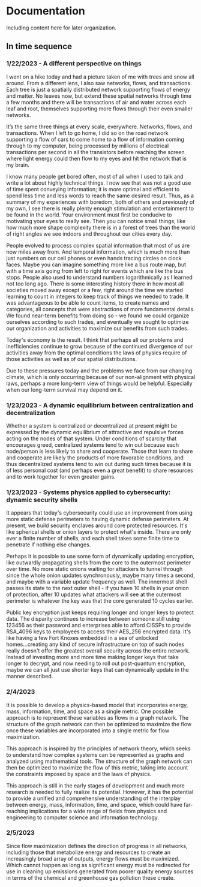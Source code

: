 # Documentation

Including content here for later organization.

## In time sequence

### 1/22/2023 - A different perspective on things

I went on a hike today and had a picture taken of me with trees and snow all around. From a different lens, I also saw networks, flows, and transactions. Each tree is just a spatially distributed network supporting flows of energy and matter. No leaves now, but extend these spatial networks through time a few months and there will be transactions of air and water across each leaf and root, themselves supporting more flows through their even smaller networks.

It’s the same three things at every scale, everywhere. Networks, flows, and transactions. When I left to go home, I did so on the road network supporting a flow of cars to come home to a flow of information coming through to my computer, being processed by millions of electrical transactions per second in all the transistors before reaching the screen where light energy could then flow to my eyes and hit the network that is my brain.

I know many people get bored often, most of all when I used to talk and write a lot about highly technical things. I now see that was not a good use of time spent conveying information; it is more optimal and efficient to spend less time and less words to reach the same desired result. Thus, as a summary of my experiences with boredom, both of others and previously of my own, I see there is really plenty enough stimulation and entertainment to be found in the world. Your environment must first be conducive to motivating your eyes to really see. Then you can notice small things, like how much more shape complexity there is in a forest of trees than the world of right angles we see indoors and throughout our cities every day. 

People evolved to process complex spatial information that most of us are now miles away from. And temporal information, which is much more than just numbers on our cell phones or even hands tracing circles on clock faces. Maybe you can imagine something more like a bus route map, but with a time axis going from left to right for events which are like the bus stops. People also used to understand numbers logarithmically as I learned not too long ago. There is some interesting history there in how most all societies moved away except or a few, right around the time we started learning to count in integers to keep track of things we needed to trade. It was advantageous to be able to count items, to create names and categories, all concepts that were abstractions of more fundamental details. We found near-term benefits from doing so - we found we could organize ourselves according to such trades, and eventually we sought to optimize our organization and activities to maximize our benefits from such trades. 

Today's economy is the result. I think that perhaps all our problems and inefficiencies continue to grow because of the continued divergence of our activities away from the optimal conditions the laws of physics require of those activities as well as of our spatial distributions.

Due to these pressures today and the problems we face from our changing climate, which is only occurring because of our non-alignment with physical laws, perhaps a more long-term view of things would be helpful. Especially when our long-term survival may depend on it.

### 1/23/2023 - A dynamic equilibrium between centralization and decentralization

Whether a system is centralized or decentralized at present might be expressed by the dynamic equilibrium of attractive and repulsive forces acting on the nodes of that system. Under conditions of scarcity that encourages greed, centralized systems tend to win out because each node/person is less likely to share and cooperate. Those that learn to share and cooperate are likely the products of more favorable conditions, and thus decentralized systems tend to win out during such times because it is of less personal cost (and perhaps even a great benefit) to share resources and to work together for even greater gains.

### 1/23/2023 - Systems physics applied to cybersecurity: dynamic security shells

It appears that today's cybersecurity could use an improvement from using more static defense perimeters to having dynamic defense perimeters. At present, we build security enclaves around core protected resources. It's like spherical shells or onion layers to protect what's inside. There are only ever a finite number of shells, and each shell takes some finite time to penetrate if nothing else changes. 

Perhaps it is possible to use some form of dynamically updating encryption, like outwardly propagating shells from the core to the outermost perimeter over time. No more static onions waiting for attackers to tunnel through since the whole onion updates synchronously, maybe many times a second, and maybe with a variable update frequency as well. The innermost shell passes its state to the next outer shell - if you have 10 shells in your onion of protection, after 10 updates what attackers will see at the outermost perimeter is whatever the key was that the core generated 10 cycles earlier.

Public key encryption just keeps requiring longer and longer keys to protect data. The disparity continues to increase between someone still using 123456 as their password and enterprises able to afford CISSPs to provide RSA_4096 keys to employees to access their AES_256 encrypted data. It's like having a few Fort Knoxes embedded in a sea of unlocked homes...creating any kind of secure infrastructure on top of such nodes really doesn't offer the greatest overall security across the entire network. Instead of investing more and more time making longer keys that take longer to decrypt, and now needing to roll out post-quantum encryption, maybe we can all just use shorter keys that can dynamically update in the manner described.

### 2/4/2023

It is possible to develop a physics-based model that incorporates energy, mass, information, time, and space as a single metric. One possible approach is to represent these variables as flows in a graph network. The structure of the graph network can then be optimized to maximize the flow once these variables are incorporated into a single metric for flow maximization. 

This approach is inspired by the principles of network theory, which seeks to understand how complex systems can be represented as graphs and analyzed using mathematical tools. The structure of the graph network can then be optimized to maximize the flow of this metric, taking into account the constraints imposed by space and the laws of physics.

This approach is still in the early stages of development and much more research is needed to fully realize its potential. However, it has the potential to provide a unified and comprehensive understanding of the interplay between energy, mass, information, time, and space, which could have far-reaching implications for a wide range of fields from physics and engineering to computer science and information technology.

### 2/5/2023

Since flow maximization defines the direction of progress in all networks, including those that metabolize energy and resources to create an increasingly broad array of outputs, energy flows must be maximized. Which cannot happen as long as significant energy must be redirected for use in cleaning up emissions generated from poorer quality energy sources in terms of the chemical and greenhouse gas pollution these create.